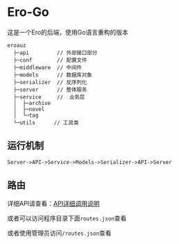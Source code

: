 # Ero-Go
这是一个Ero的后端，使用Go语言重构的版本
```
eroauz
  ├─api         // 外部接口部分
  ├─conf        // 配置文件
  ├─middleware  // 中间件
  ├─models      // 数据库对象
  ├─serializer  // 反序列化
  ├─server      // 整体服务
  ├─service     //  业务层
  │  ├─archive
  │  ├─novel
  │  └─tag
  └─utils      // 工具类
```

## 运行机制
`Server->API->Service->Models->Serializer->API->Server`

## 路由
详细API请查看：[API详细调用说明](api.md)

或者可以访问程序目录下面`routes.json`查看

或者使用管理员访问`/routes.json`查看
  